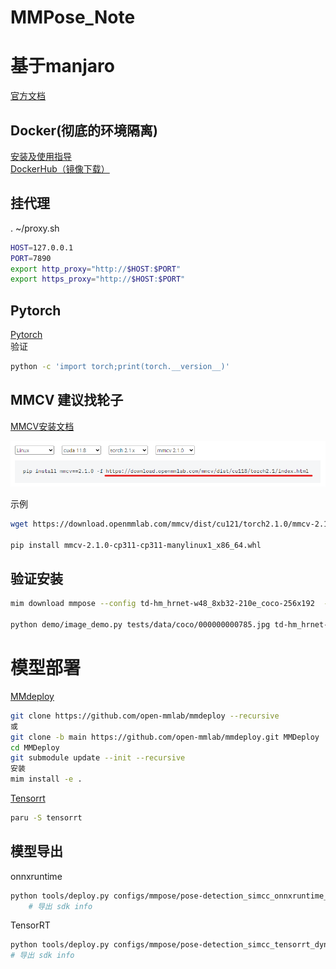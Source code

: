 # MMPose_Note
# 基于manjaro
[官方文档](https://mmpose.readthedocs.io/zh-cn/latest/installation.html)

## Docker(彻底的环境隔离)  
[安装及使用指导](https://www.runoob.com/docker/docker-command-manual.html)  
[DockerHub（镜像下载）](https://hub.docker.com/)

## 挂代理
. ~/proxy.sh
```bash
HOST=127.0.0.1
PORT=7890
export http_proxy="http://$HOST:$PORT"
export https_proxy="http://$HOST:$PORT"
```
## Pytorch
[Pytorch](https://pytorch.org/)  
验证
```bash
python -c 'import torch;print(torch.__version__)'
```

## MMCV 建议找轮子
[MMCV安装文档](https://mmcv.readthedocs.io/en/latest/get_started/installation.html)

![MMCV找轮子](image/image1.png)

示例
```bash
wget https://download.openmmlab.com/mmcv/dist/cu121/torch2.1.0/mmcv-2.1.0-cp311-cp311-manylinux1_x86_64.whl  
  
pip install mmcv-2.1.0-cp311-cp311-manylinux1_x86_64.whl 
```
## 验证安装
```bash
mim download mmpose --config td-hm_hrnet-w48_8xb32-210e_coco-256x192  --dest .  

python demo/image_demo.py tests/data/coco/000000000785.jpg td-hm_hrnet-w48_8xb32-210e_coco-256x192.py td-hm_hrnet-w48_8xb32-210e_coco-256x192-0e67c616_20220913.pth --out-file vis_results.jpg --draw-heatmap
```

# 模型部署
[MMdeploy](https://mmdeploy.readthedocs.io/zh-cn/latest/01-how-to-build/build_from_source.html)
```bash
git clone https://github.com/open-mmlab/mmdeploy --recursive 
或
git clone -b main https://github.com/open-mmlab/mmdeploy.git MMDeploy
cd MMDeploy
git submodule update --init --recursive
安装
mim install -e .
```
[Tensorrt](https://aur.archlinux.org/packages/tensorrt)
```bash
paru -S tensorrt
```
## 模型导出
onnxruntime
```bash
python tools/deploy.py configs/mmpose/pose-detection_simcc_onnxruntime_dynamic.py ../mmpose/projects/rtmpose/rtmpose/body_2d_keypoint/rtmpose-m_8xb256-420e_coco-256x192.py https://download.openmmlab.com/mmpose/v1/projects/rtmposev1/rtmpose-m_simcc-aic-coco_pt-aic-coco_420e-256x192-63eb25f7_20230126.pth demo/resources/human-pose.jpg --work-dir rtmpose-ort/rtmpose-m --device cpu --show --dump-info   
    # 导出 sdk info
```

TensorRT
```bash
python tools/deploy.py configs/mmpose/pose-detection_simcc_tensorrt_dynamic-256x192.py ../mmpose/projects/rtmpose/rtmpose/body_2d_keypoint/rtmpose-m_8xb256-420e_coco-256x192.py https://download.openmmlab.com/mmpose/v1/projects/rtmposev1/rtmpose-m_simcc-aic-coco_pt-aic-coco_420e-256x192-63eb25f7_20230126.pth demo/resources/human-pose.jpg --work-dir rtmpose-trt/rtmpose-m --device cuda:0 --show --dump-info   
# 导出 sdk info
```

